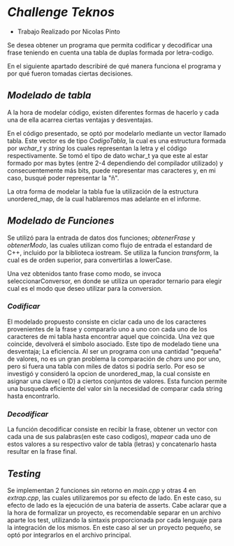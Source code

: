 # *Challenge Teknos*
- Trabajo Realizado por Nicolas Pinto 

Se desea obtener un programa que permita codificar y decodificar una frase teniendo en cuenta una tabla de duplas formada por letra-codigo.
  
En el siguiente apartado describiré de qué manera funciona el programa y por qué fueron tomadas ciertas decisiones. 

## *Modelado de tabla*
A la hora de modelar código, existen diferentes formas de hacerlo y cada una de ella acarrea ciertas ventajas y desventajas.

En el código presentado, se optó por modelarlo mediante un vector llamado tabla. Este vector es de tipo *CodigoTabla*, la cual es una estructura formada por  *wchar_t* y  *string* los cuales representan la letra y el código respectivamente.
Se tomó el tipo de dato wchar_t ya que este al estar formado por mas bytes (entre 2-4 dependiendo del compilador utilizado) y consecuentemente más bits, puede representar mas caracteres y, en mi caso, busqué poder representar la "ñ".

La otra forma de modelar la tabla fue la utilización de la estructura unordered_map, de la cual hablaremos mas adelante en el informe.

## *Modelado de Funciones*
Se utilizó para la entrada de datos dos funciones; *obtenerFrase* y *obtenerModo*, las cuales utilizan como flujo de entrada el estandard  de C++, incluido por la biblioteca iostream.
Se utiliza la funcion *transform*, la cual es de orden superior, para convertirlas a lowerCase.

Una vez obtenidos tanto frase como modo, se invoca seleccionarConversor, en donde se utiliza un operador ternario para elegir cual es el modo que deseo utilizar para la conversion. 

### *Codificar* 
El modelado propuesto consiste en ciclar cada uno de los caracteres provenientes de la frase y compararlo uno a uno con cada uno de los caracteres de mi tabla hasta encontrar aquel que coincida. Una vez que coincide, devolverá el simbolo asociado.
Este tipo de modelado tiene una desventaja; La eficiencia. Al ser un programa con una cantidad "pequeña" de valores, no es un gran problema la comparación de *chars* uno por uno, pero si fuera una tabla con miles de datos si podría serlo.
Por eso se investigó y consideró la opcion de unordered_map, la cual consiste en asignar una clave( o ID) a ciertos conjuntos de valores. Esta funcion permite una busqueda eficiente del valor sin la necesidad de comparar cada string hasta encontrarlo. 

### *Decodificar* 
La función decodificar consiste en recibir la frase, obtener un vector con cada una de sus palabras(en este caso codigos), *mapear* cada uno de estos valores a su respectivo valor de tabla (letras) y concatenarlo hasta resultar en la frase final.

## *Testing*
Se implementan 2 funciones sin retorno en *main.cpp* y otras 4 en *extrap.cpp*, las cuales utilizaremos por su efecto de lado. En este caso, su efecto de lado es la ejecución de una bateria de asserts.
Cabe aclarar que a la hora de formalizar un proyecto, es recomendable separar en un archivo aparte los test, utilizando la sintaxis proporcionada por cada lenguaje para la integración de los mismos. En este caso al ser un proyecto pequeño, se optó por integrarlos en el archivo principal.

